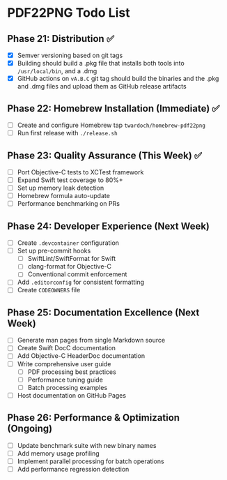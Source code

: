 # PDF22PNG Todo List

## Phase 21: Distribution ✅

- [x] Semver versioning based on git tags
- [x] Building should build a .pkg file that installs both tools into `/usr/local/bin`, and a .dmg
- [x] GitHub actions on `vA.B.C` git tag should build the binaries and the .pkg and .dmg files and upload them as GitHub release artifacts

## Phase 22: Homebrew Installation (Immediate) ✅

- [ ] Create and configure Homebrew tap `twardoch/homebrew-pdf22png`
- [ ] Run first release with `./release.sh`

## Phase 23: Quality Assurance (This Week) ✅

- [ ] Port Objective-C tests to XCTest framework
- [ ] Expand Swift test coverage to 80%+
- [ ] Set up memory leak detection
- [ ] Homebrew formula auto-update
- [ ] Performance benchmarking on PRs

## Phase 24: Developer Experience (Next Week)

- [ ] Create `.devcontainer` configuration
- [ ] Set up pre-commit hooks
  - [ ] SwiftLint/SwiftFormat for Swift
  - [ ] clang-format for Objective-C
  - [ ] Conventional commit enforcement
- [ ] Add `.editorconfig` for consistent formatting
- [ ] Create `CODEOWNERS` file

## Phase 25: Documentation Excellence (Next Week)

- [ ] Generate man pages from single Markdown source
- [ ] Create Swift DocC documentation
- [ ] Add Objective-C HeaderDoc documentation
- [ ] Write comprehensive user guide
  - [ ] PDF processing best practices
  - [ ] Performance tuning guide
  - [ ] Batch processing examples
- [ ] Host documentation on GitHub Pages

## Phase 26: Performance & Optimization (Ongoing)

- [ ] Update benchmark suite with new binary names
- [ ] Add memory usage profiling
- [ ] Implement parallel processing for batch operations
- [ ] Add performance regression detection

